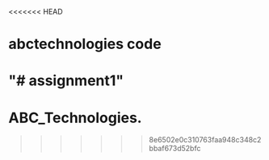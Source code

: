 <<<<<<< HEAD
# abctechnologies code
"# assignment1" 
=======
# ABC_Technologies.
>>>>>>> 8e6502e0c310763faa948c348c2bbaf673d52bfc
